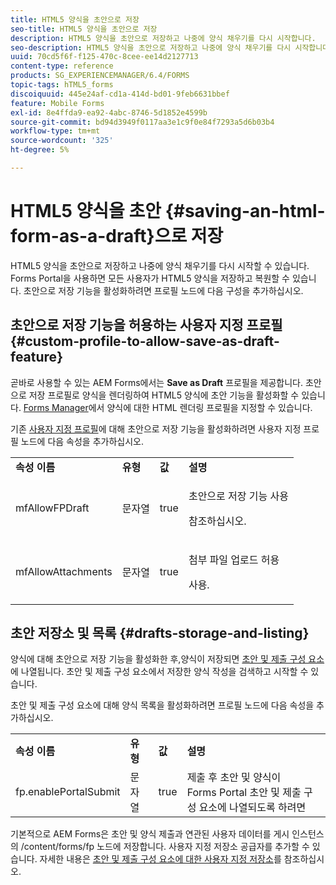 ```yaml
---
title: HTML5 양식을 초안으로 저장
seo-title: HTML5 양식을 초안으로 저장
description: HTML5 양식을 초안으로 저장하고 나중에 양식 채우기를 다시 시작합니다.
seo-description: HTML5 양식을 초안으로 저장하고 나중에 양식 채우기를 다시 시작합니다.
uuid: 70cd5f6f-f125-470c-8cee-ee14d2127713
content-type: reference
products: SG_EXPERIENCEMANAGER/6.4/FORMS
topic-tags: hTML5_forms
discoiquuid: 445e24af-cd1a-414d-bd01-9feb6631bbef
feature: Mobile Forms
exl-id: 8e4ffda9-ea92-4abc-8746-5d1852e4599b
source-git-commit: bd94d3949f0117aa3e1c9f0e84f7293a5d6b03b4
workflow-type: tm+mt
source-wordcount: '325'
ht-degree: 5%

---
```


# HTML5 양식을 초안 {#saving-an-html-form-as-a-draft}으로 저장

HTML5 양식을 초안으로 저장하고 나중에 양식 채우기를 다시 시작할 수 있습니다. Forms Portal을 사용하면 모든 사용자가 HTML5 양식을 저장하고 복원할 수 있습니다. 초안으로 저장 기능을 활성화하려면 프로필 노드에 다음 구성을 추가하십시오.

## 초안으로 저장 기능을 허용하는 사용자 지정 프로필 {#custom-profile-to-allow-save-as-draft-feature}

곧바로 사용할 수 있는 AEM Forms에서는 **Save as Draft** 프로필을 제공합니다. 초안으로 저장 프로필로 양식을 렌더링하여 HTML5 양식에 초안 기능을 활성화할 수 있습니다. [Forms Manager](/help/forms/using/introduction-managing-forms.md)에서 양식에 대한 HTML 렌더링 프로필을 지정할 수 있습니다.

기존 [사용자 지정 프로필](/help/forms/using/custom-profile.md)에 대해 초안으로 저장 기능을 활성화하려면 사용자 지정 프로필 노드에 다음 속성을 추가하십시오.

<table> 
 <tbody> 
  <tr> 
   <td><strong>속성 이름</strong></td> 
   <td><strong>유형</strong></td> 
   <td><strong>값</strong></td> 
   <td><strong>설명</strong></td> 
  </tr> 
  <tr> 
   <td>mfAllowFPDraft</td> 
   <td>문자열</td> 
   <td>true</td> 
   <td><p>초안으로 저장 기능 사용</p> <p>참조하십시오.</p> </td> 
  </tr> 
  <tr> 
   <td>mfAllowAttachments</td> 
   <td>문자열</td> 
   <td>true</td> 
   <td><p>첨부 파일 업로드 허용</p> <p>사용.</p> </td> 
  </tr> 
 </tbody> 
</table>

## 초안 저장소 및 목록 {#drafts-storage-and-listing}

양식에 대해 초안으로 저장 기능을 활성화한 후,양식이 저장되면 [초안 및 제출 구성 요소](/help/forms/using/draft-submission-component.md)에 나열됩니다. 초안 및 제출 구성 요소에서 저장한 양식 작성을 검색하고 시작할 수 있습니다.

초안 및 제출 구성 요소에 대해 양식 목록을 활성화하려면 프로필 노드에 다음 속성을 추가하십시오.

<table> 
 <tbody> 
  <tr> 
   <td><strong>속성 이름</strong></td> 
   <td><strong>유형</strong></td> 
   <td><strong>값</strong></td> 
   <td><strong>설명</strong></td> 
  </tr> 
  <tr> 
   <td>fp.enablePortalSubmit</td> 
   <td>문자열</td> 
   <td>true</td> 
   <td>제출 후 초안 및 양식이<br /> Forms Portal 초안 및 제출 구성 요소에 나열되도록 하려면</td> 
  </tr> 
 </tbody> 
</table>

기본적으로 AEM Forms은 초안 및 양식 제출과 연관된 사용자 데이터를 게시 인스턴스의 /content/forms/fp 노드에 저장합니다. 사용자 지정 저장소 공급자를 추가할 수 있습니다. 자세한 내용은 [초안 및 제출 구성 요소에 대한 사용자 지정 저장소](/help/forms/using/adding-custom-storage-provider-forms.md)를 참조하십시오.
